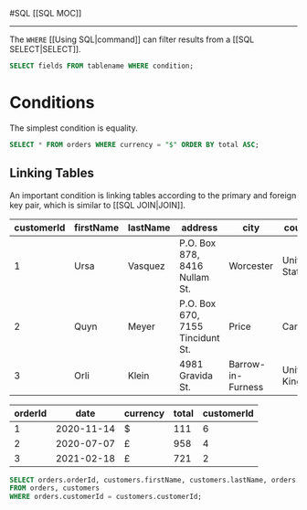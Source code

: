 #SQL 
[[SQL MOC]]
-- --

The `WHERE` [[Using SQL|command]] can filter results from a [[SQL SELECT|SELECT]]. 

```SQL
SELECT fields FROM tablename WHERE condition;
```

# Conditions

The simplest condition is equality.

```SQL
SELECT * FROM orders WHERE currency = "$" ORDER BY total ASC;
```

## Linking Tables

An important condition is linking tables according to the primary and foreign key pair, which is similar to [[SQL JOIN|JOIN]].

|customerId|firstName|lastName|address|city|country|
|---|---|---|---|---|---|
|1|Ursa|Vasquez|P.O. Box 878, 8416 Nullam St.|Worcester|United States|
|2|Quyn|Meyer|P.O. Box 670, 7155 Tincidunt St.|Price|Canada|
|3|Orli|Klein|4981 Gravida St.|Barrow-in-Furness|United Kingdom|

|orderId|date|currency|total|customerId|
|---|---|---|---|---|
|1|2020-11-14|$|111|6|
|2|2020-07-07|£|958|4|
|3|2021-02-18|£|721|2|

```SQL
SELECT orders.orderId, customers.firstName, customers.lastName, orders.currency, orders.total
FROM orders, customers
WHERE orders.customerId = customers.customerId;
```
